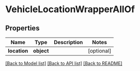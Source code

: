 # VehicleLocationWrapperAllOf

## Properties
Name | Type | Description | Notes
------------ | ------------- | ------------- | -------------
**location** | **object** |  | [optional] 

[[Back to Model list]](../README.md#documentation-for-models) [[Back to API list]](../README.md#documentation-for-api-endpoints) [[Back to README]](../README.md)


